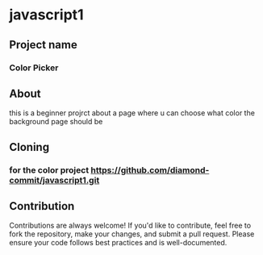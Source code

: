 # javascript1
## Project name
### Color Picker
## About
this is a beginner projrct about a page where u can choose what color the background page should be 
 ## Cloning
 ### for the color project  https://github.com/diamond-commit/javascript1.git
 ## Contribution 
 Contributions are always welcome!
If you'd like to contribute, feel free to fork the repository, make your changes, and submit a pull request.
Please ensure your code follows best practices and is well-documented.



